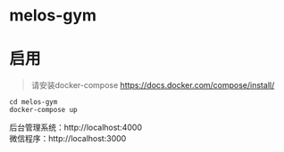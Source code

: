 # melos-gym

# 启用
> 请安装docker-compose https://docs.docker.com/compose/install/

```shell
cd melos-gym
docker-compose up
```

后台管理系统：http://localhost:4000   
微信程序：http://localhost:3000